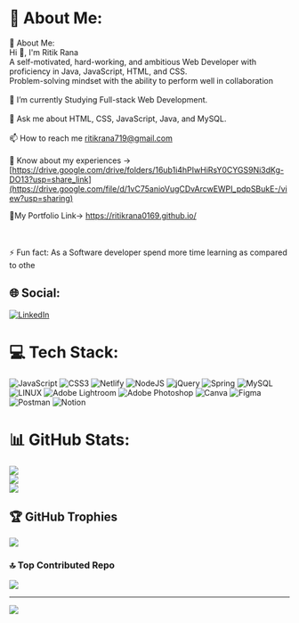 # 💫 About Me:
💫 About Me:<br>Hi 👋, I'm Ritik Rana<br>A self-motivated, hard-working, and ambitious Web Developer with proficiency in Java, JavaScript, HTML, and CSS. <br>Problem-solving mindset with the ability to perform well in collaboration<br><br>🔭 I’m currently Studying Full-stack Web Development.<br><br>💬 Ask me about HTML, CSS, JavaScript, Java, and MySQL.<br><br>📫 How to reach me ritikrana719@gmail.com<br><br>📄 Know about my experiences -> [https://drive.google.com/drive/folders/16ub1i4hPIwHiRsY0CYGS9Ni3dKg-DO13?usp=share_link](https://drive.google.com/file/d/1vC75anioVugCDvArcwEWPI_pdpSBukE-/view?usp=sharing)<br>
  
📄My Portfolio Link-> https://ritikrana0169.github.io/  

<br><br>⚡ Fun fact: As a Software developer spend more time learning as compared to othe
   
## 🌐 Social:  
[![LinkedIn](https://img.shields.io/badge/LinkedIn-%230077B5.svg?logo=linkedin&logoColor=white)](https://linkedin.com/in/ritik-rana-up17) 
   
# 💻 Tech Stack:
![JavaScript](https://img.shields.io/badge/javascript-%23323330.svg?style=for-the-badge&logo=javascript&logoColor=%23F7DF1E) ![CSS3](https://img.shields.io/badge/css3-%231572B6.svg?style=for-the-badge&logo=css3&logoColor=white) ![Netlify](https://img.shields.io/badge/netlify-%23000000.svg?style=for-the-badge&logo=netlify&logoColor=#00C7B7) ![NodeJS](https://img.shields.io/badge/node.js-6DA55F?style=for-the-badge&logo=node.js&logoColor=white) ![jQuery](https://img.shields.io/badge/jquery-%230769AD.svg?style=for-the-badge&logo=jquery&logoColor=white) ![Spring](https://img.shields.io/badge/spring-%236DB33F.svg?style=for-the-badge&logo=spring&logoColor=white) ![MySQL](https://img.shields.io/badge/mysql-%2300f.svg?style=for-the-badge&logo=mysql&logoColor=white) ![LINUX](https://img.shields.io/badge/Linux-FCC624?style=for-the-badge&logo=linux&logoColor=black) ![Adobe Lightroom](https://img.shields.io/badge/Adobe%20Lightroom-31A8FF.svg?style=for-the-badge&logo=Adobe%20Lightroom&logoColor=white) ![Adobe Photoshop](https://img.shields.io/badge/adobephotoshop-%2331A8FF.svg?style=for-the-badge&logo=adobephotoshop&logoColor=white) ![Canva](https://img.shields.io/badge/Canva-%2300C4CC.svg?style=for-the-badge&logo=Canva&logoColor=white) 	![Figma](https://img.shields.io/badge/figma-%23F24E1E.svg?style=for-the-badge&logo=figma&logoColor=white) ![Postman](https://img.shields.io/badge/Postman-FF6C37?style=for-the-badge&logo=postman&logoColor=white) ![Notion](https://img.shields.io/badge/Notion-%23000000.svg?style=for-the-badge&logo=notion&logoColor=white)
# 📊 GitHub Stats:
 
![](https://github-readme-stats.vercel.app/api?username=ritikrana0169&theme=solarized-dark&hide_border=false&include_all_commits=false&count_private=true)<br/>
![](https://github-readme-streak-stats.herokuapp.com/?user=ritikrana0169&theme=solarized-dark&hide_border=false)<br/>
![](https://github-readme-stats.vercel.app/api/top-langs/?username=ritikrana0169&theme=solarized-dark&hide_border=false&include_all_commits=false&count_private=true&layout=compact)

## 🏆 GitHub Trophies
![](https://github-profile-trophy.vercel.app/?username=ritikrana0169&theme=algolia&no-frame=false&no-bg=true&margin-w=4)

### 🔝 Top Contributed Repo
![](https://github-contributor-stats.vercel.app/api?username=ritikrana0169&limit=5&theme=dark_dimmed&combine_all_yearly_contributions=true)

---
[![](https://visitcount.itsvg.in/api?id=ritikrana0169&icon=0&color=0)](https://visitcount.itsvg.in)

<!-- Proudly created with GPRM ( https://gprm.itsvg.in ) -->
